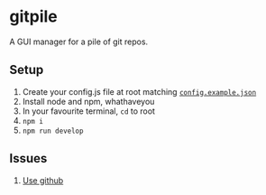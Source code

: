 # gitpile
A GUI manager for a pile of git repos.


## Setup
1. Create your config.js file at root matching [```config.example.json```](https://github.com/whirledsol/gitpile/blob/master/config.example.json)
2. Install node and npm, whathaveyou
3. In your favourite terminal, ```cd``` to root
4. ```npm i```
5. ```npm run develop```

## Issues
1. [Use github](https://github.com/whirledsol/gitpile/issues)
